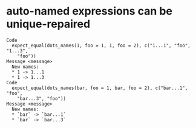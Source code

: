 # auto-named expressions can be unique-repaired

    Code
      expect_equal(dots_names(1, foo = 1, 1, foo = 2), c("1...1", "foo", "1...3",
        "foo"))
    Message <message>
      New names:
      * 1 -> 1...1
      * 1 -> 1...3
    Code
      expect_equal(dots_names(bar, foo = 1, bar, foo = 2), c("bar...1", "foo",
        "bar...3", "foo"))
    Message <message>
      New names:
      * `bar` -> `bar...1`
      * `bar` -> `bar...3`

